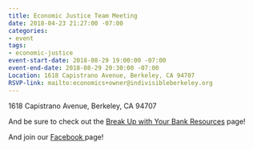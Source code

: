 ```yaml
---
title: Economic Justice Team Meeting
date: 2018-04-23 21:27:00 -07:00
categories:
- event
tags:
- economic-justice
event-start-date: 2018-08-29 19:00:00 -07:00
event-end-date: 2018-08-29 20:30:00 -07:00
Location: 1618 Capistrano Avenue, Berkeley, CA 94707
RSVP-link: mailto:economics+owner@indivisibleberkeley.org
---
```


1618 Capistrano Avenue, Berkeley, CA 94707

And be sure to check out the [Break Up with Your Bank Resources](https://groups.google.com/a/indivisibleberkeley.org/forum/#!forum/buwyb) page!

And join our [Facebook ](https://www.facebook.com/groups/238932426853707/)page!